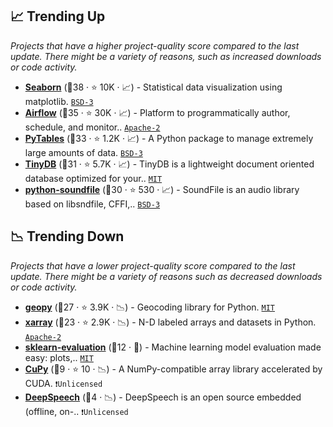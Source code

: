 ## 📈 Trending Up

_Projects that have a higher project-quality score compared to the last update. There might be a variety of reasons, such as increased downloads or code activity._

- <b><a href="https://github.com/mwaskom/seaborn">Seaborn</a></b> (🥇38 ·  ⭐ 10K · 📈) - Statistical data visualization using matplotlib. <code><a href="http://bit.ly/3aKzpTv">BSD-3</a></code>
- <b><a href="https://github.com/apache/airflow">Airflow</a></b> (🥇35 ·  ⭐ 30K · 📈) - Platform to programmatically author, schedule, and monitor.. <code><a href="http://bit.ly/3nYMfla">Apache-2</a></code>
- <b><a href="https://github.com/PyTables/PyTables">PyTables</a></b> (🥈33 ·  ⭐ 1.2K · 📈) - A Python package to manage extremely large amounts of data. <code><a href="http://bit.ly/3aKzpTv">BSD-3</a></code>
- <b><a href="https://github.com/msiemens/tinydb">TinyDB</a></b> (🥈31 ·  ⭐ 5.7K · 📈) - TinyDB is a lightweight document oriented database optimized for your.. <code><a href="http://bit.ly/34MBwT8">MIT</a></code>
- <b><a href="https://github.com/bastibe/python-soundfile">python-soundfile</a></b> (🥇30 ·  ⭐ 530 · 📈) - SoundFile is an audio library based on libsndfile, CFFI,.. <code><a href="http://bit.ly/3aKzpTv">BSD-3</a></code>

## 📉 Trending Down

_Projects that have a lower project-quality score compared to the last update. There might be a variety of reasons such as decreased downloads or code activity._

- <b><a href="https://github.com/geopy/geopy">geopy</a></b> (🥉27 ·  ⭐ 3.9K · 📉) - Geocoding library for Python. <code><a href="http://bit.ly/34MBwT8">MIT</a></code>
- <b><a href="https://github.com/pydata/xarray">xarray</a></b> (🥉23 ·  ⭐ 2.9K · 📉) - N-D labeled arrays and datasets in Python. <code><a href="http://bit.ly/3nYMfla">Apache-2</a></code>
- <b><a href="https://github.com/edublancas/sklearn-evaluation">sklearn-evaluation</a></b> (🥉12 · 🐣) - Machine learning model evaluation made easy: plots,.. <code><a href="http://bit.ly/34MBwT8">MIT</a></code> <code><img src="https://git.io/JLy1F" style="display:inline;" width="13" height="13"></code>
- <b><a href="{}">CuPy</a></b> (🥉9 ·  ⭐ 10 · 📉) - A NumPy-compatible array library accelerated by CUDA. <code>❗Unlicensed</code>
- <b><a href="{}">DeepSpeech</a></b> (🥉4 · 📉) - DeepSpeech is an open source embedded (offline, on-.. <code>❗Unlicensed</code> <code><img src="https://git.io/JLy1A" style="display:inline;" width="13" height="13"></code>

